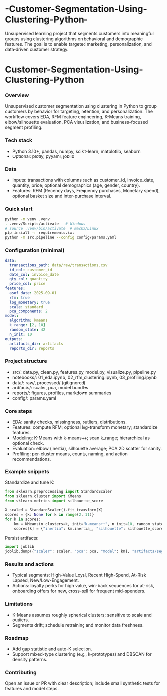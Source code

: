 # -Customer-Segmentation-Using-Clustering-Python-
Unsupervised learning project that segments customers into meaningful groups using clustering algorithms  on behavioral and demographic features. The goal is to enable targeted marketing, personalization, and data‑driven customer strategy.

# Customer-Segmentation-Using-Clustering-Python

### Overview
Unsupervised customer segmentation using clustering in Python to group customers by behavior for targeting, retention, and personalization. The workflow covers EDA, RFM feature engineering, K-Means training, elbow/silhouette evaluation, PCA visualization, and business-focused segment profiling.

### Tech stack
- Python 3.10+, pandas, numpy, scikit-learn, matplotlib, seaborn
- Optional: plotly, pyyaml, joblib

### Data
- Inputs: transactions with columns such as customer_id, invoice_date, quantity, price; optional demographics (age, gender, country).
- Features: RFM (Recency days, Frequency purchases, Monetary spend), optional basket size and inter-purchase interval.

### Quick start
```bash
python -m venv .venv
. .venv/Scripts/activate   # Windows
# source .venv/bin/activate  # macOS/Linux
pip install -r requirements.txt
python -m src.pipeline --config config/params.yaml
```

### Configuration (minimal)
```yaml
data:
  transactions_path: data/raw/transactions.csv
  id_col: customer_id
  date_col: invoice_date
  qty_col: quantity
  price_col: price
features:
  asof_date: 2025-09-01
  rfm: true
  log_monetary: true
  scale: standard
  pca_components: 2
model:
  algorithm: kmeans
  k_range: [2, 10]
  random_state: 42
  n_init: 10
outputs:
  artifacts_dir: artifacts
  reports_dir: reports
```

### Project structure
- src/: data.py, clean.py, features.py, model.py, visualize.py, pipeline.py
- notebooks/: 01_eda.ipynb, 02_rfm_clustering.ipynb, 03_profiling.ipynb
- data/: raw/, processed/ (gitignored)
- artifacts/: scaler, pca, model bundles
- reports/: figures, profiles, markdown summaries
- config/: params.yaml

### Core steps
- EDA: sanity checks, missingness, outliers, distributions.
- Features: compute RFM; optional log-transform monetary; standardize features.
- Modeling: K-Means with k-means++; scan k_range; hierarchical as optional check.
- Evaluation: elbow (inertia), silhouette average; PCA 2D scatter for sanity.
- Profiling: per-cluster means, counts, naming, and action recommendations.

### Example snippets
Standardize and tune K:
```python
from sklearn.preprocessing import StandardScaler
from sklearn.cluster import KMeans
from sklearn.metrics import silhouette_score

X_scaled = StandardScaler().fit_transform(X)
scores = {k: None for k in range(2, 11)}
for k in scores:
    km = KMeans(n_clusters=k, init="k-means++", n_init=10, random_state=42).fit(X_scaled)
    scores[k] = {"inertia": km.inertia_, "silhouette": silhouette_score(X_scaled, km.labels_)}
```

Persist artifacts:
```python
import joblib
joblib.dump({"scaler": scaler, "pca": pca, "model": km}, "artifacts/segmenter.joblib")
```

### Results and actions
- Typical segments: High-Value Loyal, Recent High-Spend, At-Risk Lapsed, New/Low-Engagement.
- Actions: loyalty perks for high value, win-back sequences for at-risk, onboarding offers for new, cross-sell for frequent mid-spenders.

### Limitations
- K-Means assumes roughly spherical clusters; sensitive to scale and outliers.
- Segments drift; schedule retraining and monitor data freshness.

### Roadmap
- Add gap statistic and auto-K selection.
- Support mixed-type clustering (e.g., k-prototypes) and DBSCAN for density patterns.

### Contributing
Open an issue or PR with clear description; include small synthetic tests for features and model steps.
